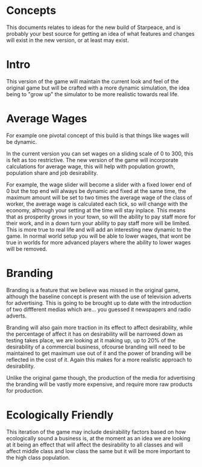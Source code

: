 # Concepts

This documents relates to ideas for the new build of Starpeace, and is probably your best source for getting an idea of what
features and changes will exist in the new version, or at least may exist.

# Intro

This version of the game will maintain the current look and feel of the original game but will be crafted with a more dynamic
simulation, the idea being to "grow up" the simulator to be more realistic towards real life.


# Average Wages

For example one pivotal concept of this build is that things like wages will be dynamic.

In the current version you can set wages on a sliding scale of 0 to 300, this is felt as too restrictive.
The new version of the game will incorporate calculations for average wage, this will help with population growth, population share and job desirability.

For example, the wage slider will become a slider with a fixed lower end of 0 but the top end will always be dynamic and fixed at the same time, the maximum amount will be set to two times the average wage of the class of worker, the average wage is calculated each tick, so will change with the economy, although your setting at the time will stay inplace. This means that as prosperity grows in your town, so will the ability to pay staff more for their work, and in a down turn your ability to pay staff more will be limited. This is more true to real life and will add an interesting new dynamic to the game. In normal world setup you will be able to lower wages, that wont be true in worlds for more advanced players where the ability to lower wages will be removed.

# Branding

Branding is a feature that we believe was missed in the original game, although the baseline concept is present with the use of television adverts for advertising. This is going to be brought up to date with the introduction of two diffferent medias which are... you guessed it newspapers and radio adverts.

Branding will also gain more traction in its effect to affect desirability, while the percentage of affect it has on desirability will be narrowed down as testing takes place, we are looking at it making up, up to 20% of the desirability of a commercial business, ofcourse branding will need to be maintained to get maximum use out of it and the power of branding will be reflected in the cost of it. Again this makes for a more realistic approach to desirability.

Unlike the original game though, the production of the media for advertising the branding will be vastly more expensive, and require more raw products for production.

# Ecologically Friendly

This iteration of the game may include desirability factors based on how ecologically sound a business is, at the moment as an idea we are looking at it being an effect that will affect the desirability to all classes and will affect middle class and low class the same but it will be more important to the high class population.

